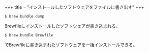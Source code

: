 +++
title = "インストールしたソフトウェアをファイルに書き出す"
+++

```
$ brew bundle dump
```

Brewfileにインストールしたソフトウェアが書き込まれる。

```
$ brew bundle Brewfile
```

でBrewfileに書き込まれたソフトウェアを一括インストールできる。
